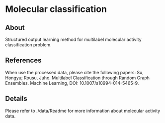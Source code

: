 


**Molecular classification**
==

**About**
--

Structured output learning method for multilabel molecular activity classification problem.



**References**
--

When use the processed data, please cite the following papers:
  Su, Hongyu; Rousu, Juho. Multilabel Classification through Random Graph Ensembles. Machine Learning, DOI: 10.1007/s10994-014-5465-9.


**Details**
--

Please refer to ./data/Readme for more information about molecular activity data.




